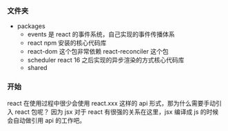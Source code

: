 ### 文件夹

- packages
  - events 是 react 的事件系统，自己实现的事件传播体系
  - react npm 安装的核心代码库
  - react-dom 这个包非常依赖 react-reconciler 这个包
  - scheduler react 16 之后实现的异步渲染的方式核心代码库
  - shared 

### 开始
react 在使用过程中很少会使用 react.xxx 这样的 api 形式，那为什么需要手动引入 react 包呢？ 因为 jsx 对于 react 有很强的关系在这里，jsx 编译成 js 的时候会自动做引用 api 的工作吧。